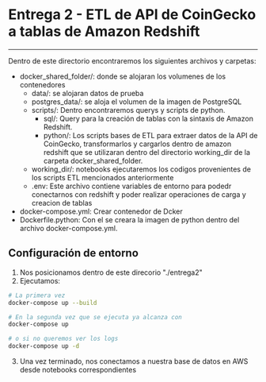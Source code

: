 # Entrega 2 - ETL de API de CoinGecko a tablas de Amazon Redshift
---
Dentro de este directorio encontraremos los siguientes archivos y carpetas:
* docker_shared_folder/: donde se alojaran los volumenes de los contenedores
    * data/: se alojaran datos de prueba
    * postgres_data/: se aloja el volumen de la imagen de PostgreSQL
    * scripts/: Dentro encontraremos querys y scripts de python.
        * sql/: Query para la creación de tablas con la sintaxis de Amazon Redshift.
        * python/: Los scripts bases de ETL para extraer datos de la API de CoinGecko, transformarlos y cargarlos dentro de amazon redshift que se utilizaran dentro del directorio working_dir de la carpeta docker_shared_folder.
    * working_dir/: notebooks ejecutaremos los codigos provenientes de los scripts ETL mencionados anteriormente
    * .env: Este archivo contiene variables de entorno para podedr conectarnos con redshift y poder realizar operaciones de carga y creacion de tablas
* docker-compose.yml: Crear contenedor de Dcker
* Dockerfile.python: Con el se creara la imagen de python dentro del archivo docker-compose.yml.

## Configuración de entorno
1. Nos posicionamos dentro de este direcorio "./entrega2"
2. Ejecutamos:
```bash
# La primera vez
docker-compose up --build

# En la segunda vez que se ejecuta ya alcanza con
docker-compose up 

# o si no queremos ver los logs
docker-compose up -d
```

3. Una vez terminado, nos conectamos a nuestra base de datos en AWS desde notebooks correspondientes
